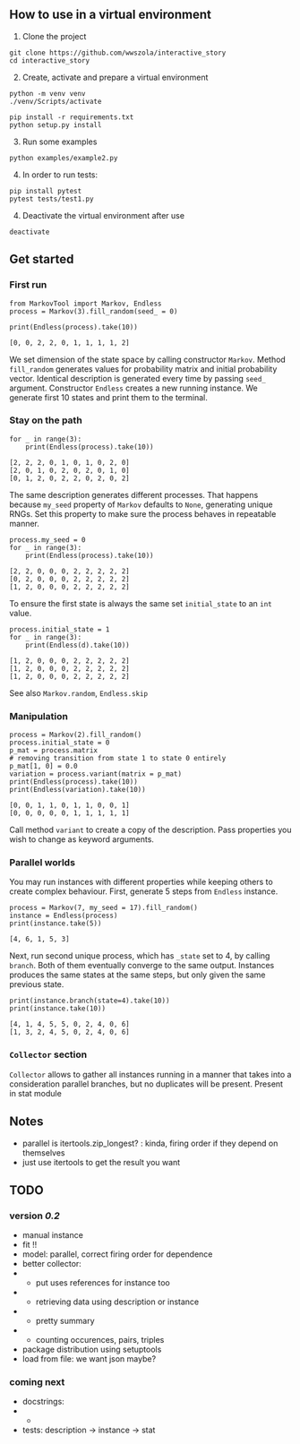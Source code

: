 ## How to use in a virtual environment
1. Clone the project
```
git clone https://github.com/wwszola/interactive_story
cd interactive_story
```
2. Create, activate and prepare a virtual environment
```
python -m venv venv
./venv/Scripts/activate

pip install -r requirements.txt
python setup.py install
```
3. Run some examples
```
python examples/example2.py
```
4. In order to run tests:
```
pip install pytest
pytest tests/test1.py
```
4. Deactivate the virtual environment after use
```
deactivate
```

## Get started
### First run
```
from MarkovTool import Markov, Endless
process = Markov(3).fill_random(seed_ = 0)

print(Endless(process).take(10))
```
```
[0, 0, 2, 2, 0, 1, 1, 1, 1, 2]
```
We set dimension of the state space by calling constructor `Markov`.
Method `fill_random` generates values for probability matrix and initial probability vector. Identical description is generated every time by passing `seed_` argument.
Constructor `Endless` creates a new running instance. We generate first 10 states and print them to the terminal.

### Stay on the path
```
for _ in range(3): 
    print(Endless(process).take(10))
```
```
[2, 2, 2, 0, 1, 0, 1, 0, 2, 0]
[2, 0, 1, 0, 2, 0, 2, 0, 1, 0]
[0, 1, 2, 0, 2, 2, 0, 2, 0, 2]
```
The same description generates different processes. That happens because `my_seed` property of `Markov` defaults to `None`, generating unique RNGs.
Set this property to make sure the process behaves in repeatable manner.
```
process.my_seed = 0
for _ in range(3): 
    print(Endless(process).take(10))
```
```
[2, 2, 0, 0, 0, 2, 2, 2, 2, 2]
[0, 2, 0, 0, 0, 2, 2, 2, 2, 2]
[1, 2, 0, 0, 0, 2, 2, 2, 2, 2]
```
To ensure the first state is always the same set `initial_state` to an `int` value.
```
process.initial_state = 1
for _ in range(3): 
    print(Endless(d).take(10))
```
```
[1, 2, 0, 0, 0, 2, 2, 2, 2, 2]
[1, 2, 0, 0, 0, 2, 2, 2, 2, 2]
[1, 2, 0, 0, 0, 2, 2, 2, 2, 2]
```
See also `Markov.random`, `Endless.skip`

### Manipulation
```
process = Markov(2).fill_random()
process.initial_state = 0
p_mat = process.matrix
# removing transition from state 1 to state 0 entirely 
p_mat[1, 0] = 0.0
variation = process.variant(matrix = p_mat)
print(Endless(process).take(10))
print(Endless(variation).take(10))
```
```
[0, 0, 1, 1, 0, 1, 1, 0, 0, 1]
[0, 0, 0, 0, 0, 1, 1, 1, 1, 1]
```
Call method `variant` to create a copy of the description. Pass properties you wish to change as keyword arguments.

### Parallel worlds
You may run instances with different properties while keeping others to create complex behaviour. First, generate 5 steps from `Endless` instance.
```
process = Markov(7, my_seed = 17).fill_random()
instance = Endless(process)
print(instance.take(5))
```
```
[4, 6, 1, 5, 3]
```
Next, run second unique process, which has `_state` set to 4, by calling `branch`. Both of them eventually converge to the same output. Instances produces the same states at the same steps, but only given the same previous state.
```
print(instance.branch(state=4).take(10))
print(instance.take(10))
```
```
[4, 1, 4, 5, 5, 0, 2, 4, 0, 6]
[1, 3, 2, 4, 5, 0, 2, 4, 0, 6]
```
### `Collector` section
`Collector` allows to gather all instances running in a manner that takes into a consideration parallel branches, but no duplicates will be present. 
Present in stat module


## Notes
- parallel is itertools.zip_longest? : kinda, firing order if they depend on themselves
- just use itertools to get the result you want
## TODO
### __version _0.2___
- manual instance
- fit !!
- model: parallel, correct firing order for dependence
- better collector:
- - put uses references for instance too
- - retrieving data using description or instance
- - pretty summary 
- - counting occurences, pairs, triples
- package distribution using setuptools
- load from file: we want json maybe?
### coming next
- docstrings: 
- - 
- tests: description -> instance -> stat
